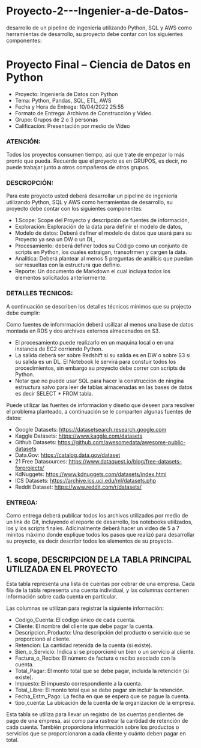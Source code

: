 # Proyecto-2---Ingenier-a-de-Datos-
desarrollo de un pipeline de ingeniería utilizando Python, SQL y AWS como herramientas de desarrollo, su proyecto debe contar con los siguientes componentes:


# Proyecto Final – Ciencia de Datos en Python

- Proyecto: Ingeniería de Datos con Python
- Tema: Python, Pandas, SQL, ETL, AWS
- Fecha y Hora de Entrega: 10/04/2022 25:55
- Formato de Entrega: Archivos de Construcción y Video.
- Grupo: Grupos de 2 o 3 personas
- Calificación: Presentación por medio de Vídeo


### ATENCIÓN:
Todos los proyectos consumen tiempo, así que trate de empezar lo más
pronto que pueda. Recuerde que el proyecto es en GRUPOS, es decir, no puede
trabajar junto a otros compañeros de otros grupos.

### DESCROPCIÓN:
Para este proyecto usted deberá desarrollar un pipeline de
ingeniería utilizando Python, SQL y AWS como herramientas de desarrollo, su
proyecto debe contar con los siguientes componentes:


- 1.Scope: Scope del Proyecto y descripción de fuentes de información,
- Exploración: Exploración de la data para definir el modelo de datos,
- Modelo de datos: Deberá definer el modelo de datos que usará para su
Proyecto ya sea un DW o un DL,
- Procesamiento: deberá definer todos su Código como un conjunto de scripts
en Python, los cuales extraigan, transofrmen y cargen la data.
- Analitica: Deberá plantear al menos 5 preguntas de análisis que puedan ser
resueltas con la estructura que definio.
- Reporte: Un documento de Markdown el cual incluya todos los elementos
solicitados anteriormente.

### DETALLES TECNICOS:
A continuación se describen los detalles técnicos mínimos
que su projecto debe cumplir:

Como fuentes de infomrmación deberá usilizar al menos una base de datos
montada en RDS y dos archivos externos almacenados en S3.
- El procesamiento puede realizarlo en un maquina local o en una instancia de
EC2 corriendo Python.
- La salida deberá ser sobre Redshift si su salida es en DW o sobre S3 si su salida
es un DL.
 El Notebook le servirá para constuir todos los procedimientos, sin embargo
su proyecto debe correr con scripts de Python.
- Notar que no puede usar SQL para hacer la construcción de ningína estructura
salvo para leer de tablas almacenadas en las bases de datos es decir SELECT *
FROM tabla.

Puede utilizar las fuentes de información y diseño que deseen para resolver el
problema planteado, a continuación se le comparten algunas fuentes de datos:

- Google Datasets: https://datasetsearch.research.google.com
- Kaggle Datasets: https://www.kaggle.com/datasets
- Github Datasets: https://github.com/awesomedata/awesome-public-datasets
- Data.Gov: https://catalog.data.gov/dataset
- 21 Free Datasources: https://www.dataquest.io/blog/free-datasets-forprojects/
- KdNuggets: https://www.kdnuggets.com/datasets/index.html
- ICS Datasets: https://archive.ics.uci.edu/ml/datasets.php
- Reddit Dataset: https://www.reddit.com/r/datasets/

### ENTREGA: 
Como entrega deberá publicar todos los archivos utilizados por medio
de un link de Git, incluyendo el reporte de desarrollo, los notebooks utiilzados, los y
los scripts finales. Adicinalmente deberá hacer un video de 5 a 7 minitos máximo
donde explique todos los pasos que realizó para desarrollar su proyecto, es decir
describir todos los elementos de su proyecto.

## 1. scope, DESCRIPCION DE LA TABLA PRINCIPAL UTILIZADA EN EL PROYECTO 

Esta tabla representa una lista de cuentas por cobrar de una empresa. Cada fila de la tabla representa una cuenta individual, y las columnas contienen información sobre cada cuenta en particular.

Las columnas se utilizan para registrar la siguiente información:

- Codigo_Cuenta: El código único de cada cuenta.
- Cliente: El nombre del cliente que debe pagar la cuenta.
- Descripcion_Producto: Una descripción del producto o servicio que se proporcionó al cliente.
- Retencion: La cantidad retenida de la cuenta (si existe).
- Bien_o_Servicio: Indica si se proporcionó un bien o un servicio al cliente.
- Factura_o_Recibo: El número de factura o recibo asociado con la cuenta.
- Total_Pagar: El monto total que se debe pagar, incluida la retención (si existe).
- Impuesto: El impuesto correspondiente a la cuenta.
- Total_Libre: El monto total que se debe pagar sin incluir la retención.
- Fecha_Estm_Pago: La fecha en que se espera que se pague la cuenta.
- tipo_cuenta: La ubicación de la cuenta de la organizacion de la empresa.

Esta tabla se utiliza para llevar un registro de las cuentas pendientes de pago de una empresa, así como para rastrear la cantidad de retención de cada cuenta. También proporciona información sobre los productos o servicios que se proporcionaron a cada cliente y cuánto deben pagar en total.